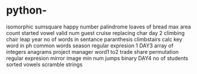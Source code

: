 # python-
isomorphic
sumsquare
happy number
palindrome
loaves of bread
max area
count started vowel
valid num
guest cruise
replacing char
day 2
climbing chair
leap year
no of words in sentance
paranthesis
climbstairs
calc
key word in ph
common words
season
regular expresion 1
DAY3
array of integers
anagrams
project manager
word1 to2
trade share
permutation
regular expresion
mirror image
min num jumps
binary
DAY4
no of students
sorted vowels
scramble strings
